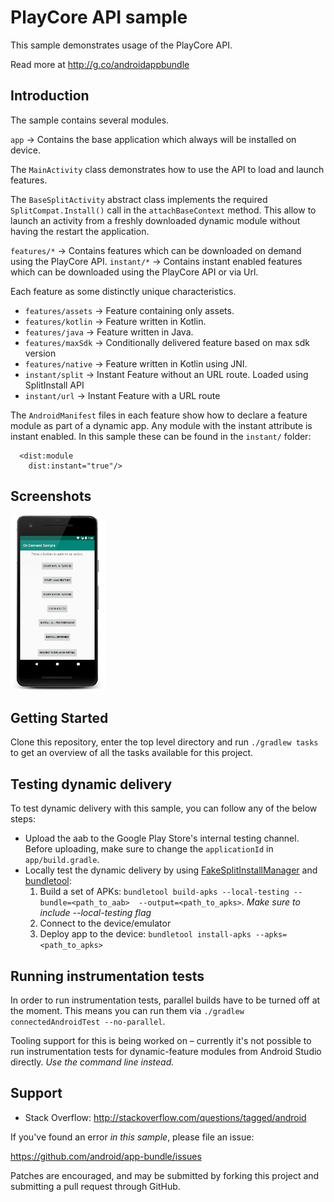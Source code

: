 # PlayCore API sample

This sample demonstrates usage of the PlayCore API.

Read more at http://g.co/androidappbundle

## Introduction

The sample contains several modules.

`app` -> Contains the base application which always will be installed on device.

The `MainActivity` class demonstrates how to use the API to load and launch features.

The `BaseSplitActivity` abstract class implements the required `SplitCompat.Install()` call in the `attachBaseContext` method. This allow to launch an activity from a freshly downloaded dynamic module without having the restart the application.

`features/*` -> Contains features which can be downloaded on demand using the PlayCore API.
`instant/*` -> Contains instant enabled features which can be downloaded using the PlayCore API or via Url.

Each feature as some distinctly unique characteristics.

- `features/assets` -> Feature containing only assets.
- `features/kotlin` -> Feature written in Kotlin.
- `features/java` -> Feature written in Java.
- `features/maxSdk` -> Conditionally delivered feature based on max sdk version
- `features/native` -> Feature written in Kotlin using JNI.
- `instant/split` -> Instant Feature without an URL route. Loaded using SplitInstall API
- `instant/url` -> Instant Feature with a URL route

The `AndroidManifest` files in each feature show how to declare a feature module as part of a dynamic app. Any module with the instant attribute is instant enabled. In this sample these can be found in the `instant/` folder:

```
  <dist:module
    dist:instant="true"/>
```

## Screenshots

<img src="screenshots/main.png" width="30%" />


## Getting Started

Clone this repository, enter the top level directory and run <code>./gradlew tasks</code> to get an overview of all the tasks available for this project.

## Testing dynamic delivery

To test dynamic delivery with this sample, you can follow any of the below steps:
* Upload the aab to the Google Play Store's internal testing channel. Before uploading, make sure to change the `applicationId` in `app/build.gradle`.
* Locally test the dynamic delivery by using [FakeSplitInstallManager](https://developer.android.com/guide/app-bundle/test/testing-fakesplitinstallmanager) and [bundletool](https://developer.android.com/studio/command-line/bundletool>bundletool):
    1. Build a set of APKs: `bundletool build-apks --local-testing --bundle=<path_to_aab>  --output=<path_to_apks>`. _Make sure to include  --local-testing flag_
    2. Connect to the device/emulator
    3. Deploy app to the device: `bundletool install-apks --apks=<path_to_apks>`

## Running instrumentation tests

In order to run instrumentation tests, parallel builds have to be turned off at the moment.
This means you can run them via `./gradlew connectedAndroidTest --no-parallel`.

Tooling support for this is being worked on – currently it's not possible to run instrumentation tests for dynamic-feature modules from Android Studio directly. _Use the command line instead._

## Support

- Stack Overflow: http://stackoverflow.com/questions/tagged/android

If you've found an error *in this sample*, please file an issue:

https://github.com/android/app-bundle/issues

Patches are encouraged, and may be submitted by forking this project and submitting a pull request through GitHub.

